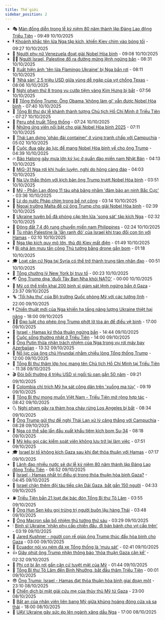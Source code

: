 ```yaml
---
title: Thế giới
sidebar_position: 2
---
```


<!-- vnexpress-the-gioi:START -->
- 🎭 [Màn đồng diễn trong lễ kỷ niệm 80 năm thành lập Đảng Lao động Triều Tiên](https://vnexpress.net/man-dong-dien-trong-le-ky-niem-80-nam-thanh-lap-dang-lao-dong-trieu-tien-4949832.html) - 09:49 10/10/2025
- 🕴 [Khoảnh khắc tên lửa Nga tập kích, khiến Kiev chìm vào bóng tối](https://vnexpress.net/khoanh-khac-ten-lua-nga-tap-kich-khien-kiev-chim-vao-bong-toi-4949827.html) - 09:27 10/10/2025
- 🤭 [Người phụ nữ Venezuela đoạt giải Nobel Hòa bình](https://vnexpress.net/nguoi-phu-nu-venezuela-doat-giai-nobel-hoa-binh-4949823.html) - 09:08 10/10/2025
- 🧑‍💻 [Người Israel, Palestine đổ ra đường mừng lệnh ngừng bắn](https://vnexpress.net/nguoi-israel-palestine-do-ra-duong-mung-lenh-ngung-ban-4949703.html) - 08:31 10/10/2025
- 🦏 [Xuất hiện ảnh &#39;tên lửa Flamingo Ukraine&#39; bị Nga bắn rơi](https://vnexpress.net/xuat-hien-anh-ten-lua-flamingo-ukraine-bi-nga-ban-roi-4949692.html) - 08:11 10/10/2025
- 🦒 [&#39;Nhà sàn&#39; 2,5 triệu USD giữa vùng dễ ngập của vợ chồng Texas](https://vnexpress.net/nha-san-2-5-trieu-usd-giua-vung-de-ngap-cua-vo-chong-texas-4949697.html) - 08:06 10/10/2025
- 🌈 [Nghi phạm thứ 8 trong vụ cướp tiệm vàng Kim Hưng bị bắt](https://vnexpress.net/nghi-pham-thu-8-trong-vu-cuop-tiem-vang-kim-hung-bi-bat-4949791.html) - 07:56 10/10/2025
- 🧑‍🏫 [Tổng thống Trump: Ông Obama &#39;không làm gì&#39; vẫn được Nobel Hòa bình](https://vnexpress.net/tong-thong-trump-ong-obama-khong-lam-gi-van-duoc-nobel-hoa-binh-4949648.html) - 07:40 10/10/2025
- 🐲 [Tổng Bí thư dự lễ khánh thành tượng Chủ tịch Hồ Chí Minh ở Triều Tiên](https://vnexpress.net/tong-bi-thu-du-le-khanh-thanh-tuong-chu-tich-ho-chi-minh-o-trieu-tien-4949736.html) - 07:27 10/10/2025
- 🦒 [Peru phế truất Tổng thống](https://vnexpress.net/peru-phe-truat-tong-thong-4949738.html) - 07:24 10/10/2025
- 🐻 [Những ứng viên nổi bật cho giải Nobel Hòa bình 2025](https://vnexpress.net/nhung-ung-vien-noi-bat-cho-giai-nobel-hoa-binh-2025-4949667.html) - 07:11 10/10/2025
- 🚀 [Thái Lan dựng &#39;pháo đài container&#39; ở vùng tranh chấp với Campuchia](https://vnexpress.net/thai-lan-dung-phao-dai-container-o-vung-tranh-chap-voi-campuchia-4949654.html) - 05:02 10/10/2025
- 🥰 [Cuộc đua gây áp lực để mang Nobel Hòa bình về cho ông Trump](https://vnexpress.net/cuoc-dua-gay-ap-luc-de-mang-nobel-hoa-binh-ve-cho-ong-trump-4949516.html) - 04:39 10/10/2025
- 🔥 [Bão Halong gây mưa lớn kỷ lục ở quần đảo miền nam Nhật Bản](https://vnexpress.net/bao-halong-gay-mua-lon-ky-luc-o-quan-dao-mien-nam-nhat-ban-4949645.html) - 04:13 10/10/2025
- 🥳 [MiG-31 Nga rơi khi huấn luyện, nghi do hỏng càng đáp](https://vnexpress.net/mig-31-nga-roi-khi-huan-luyen-nghi-do-hong-cang-dap-4949614.html) - 04:03 10/10/2025
- 💼 [Na Uy thấp thỏm với kịch bản ông Trump trượt Nobel Hòa bình](https://vnexpress.net/na-uy-thap-thom-voi-kich-ban-ong-trump-truot-nobel-hoa-binh-4949652.html) - 03:51 10/10/2025
- 🤡 [Mỹ - Phần Lan đóng 11 tàu phá băng nhằm &#39;đảm bảo an ninh Bắc Cực&#39;](https://vnexpress.net/my-phan-lan-dong-11-tau-pha-bang-nham-dam-bao-an-ninh-bac-cuc-4949545.html) - 03:36 10/10/2025
- 🌁 [Lý do nước Pháp chìm trong bể nợ công](https://vnexpress.net/ly-do-nuoc-phap-chim-trong-be-no-cong-4949284.html) - 03:14 10/10/2025
- 🤩 [Ngoại trưởng Malta đề cử ông Trump cho giải Nobel Hòa bình](https://vnexpress.net/ngoai-truong-malta-de-cu-ong-trump-cho-giai-nobel-hoa-binh-4949558.html) - 02:39 10/10/2025
- 🎉 [Ukraine tuyên bố đã phóng cặp tên lửa &#39;song sát&#39; tập kích Nga](https://vnexpress.net/ukraine-tuyen-bo-da-phong-cap-ten-lua-song-sat-tap-kich-nga-4949523.html) - 02:32 10/10/2025
- 🎉 [Động đất 7,4 độ rung chuyển miền nam Philippines](https://vnexpress.net/dong-dat-7-4-do-rung-chuyen-mien-nam-philippines-4949579.html) - 02:24 10/10/2025
- 🌁 [Tù nhân Palestine là &#39;lằn ranh đỏ&#39; của Israel khi trao đổi con tin với Hamas](https://vnexpress.net/tu-nhan-palestine-la-lan-ranh-do-cua-israel-khi-trao-doi-con-tin-voi-hamas-4949170.html) - 02:10 10/10/2025
- 🌊 [Nga tập kích quy mô lớn, thủ đô Kiev mất điện](https://vnexpress.net/nga-tap-kich-quy-mo-lon-thu-do-kiev-mat-dien-4949539.html) - 01:49 10/10/2025
- 🕴 [Bỉ phá âm mưu tấn công Thủ tướng bằng drone gắn bom](https://vnexpress.net/bi-pha-am-muu-tan-cong-thu-tuong-bang-drone-gan-bom-4949513.html) - 01:18 10/10/2025
- 🎓 [Loạt căn cứ Nga tại Syria có thể trở thành trung tâm nhân đạo](https://vnexpress.net/loat-can-cu-nga-tai-syria-co-the-tro-thanh-trung-tam-nhan-dao-4949443.html) - 00:51 10/10/2025
- 🦩 [Tổng chưởng lý New York bị truy tố](https://vnexpress.net/tong-chuong-ly-new-york-bi-truy-to-4949508.html) - 00:23 10/10/2025
- 🌏 [Ông Trump dọa &#39;đuổi Tây Ban Nha khỏi NATO&#39;](https://vnexpress.net/ong-trump-doa-duoi-tay-ban-nha-khoi-nato-4949509.html) - 00:00 10/10/2025
- 🌋 [Mỹ có thể triển khai 200 binh sĩ giám sát lệnh ngừng bắn ở Gaza](https://vnexpress.net/my-co-the-trien-khai-200-binh-si-giam-sat-lenh-ngung-ban-o-gaza-4949506.html) - 23:37 09/10/2025
- 🪜 [&#39;Tối hậu thư&#39; của Bộ trưởng Quốc phòng Mỹ với các tướng lĩnh](https://vnexpress.net/toi-hau-thu-cua-bo-truong-quoc-phong-my-voi-cac-tuong-linh-4948810.html) - 22:00 09/10/2025
- 🕴 [Chiến thuật mới của Nga khiến hạ tầng năng lượng Ukraine thiệt hại nặng](https://vnexpress.net/chien-thuat-moi-cua-nga-khien-ha-tang-nang-luong-ukraine-thiet-hai-nang-4948713.html) - 18:00 09/10/2025
- 🧑‍🏫 [Đạo luật cho phép ông Trump phớt lờ tòa án để điều vệ binh](https://vnexpress.net/dao-luat-cho-phep-ong-trump-phot-lo-toa-an-de-dieu-ve-binh-4948864.html) - 17:00 09/10/2025
- 🌮 [Israel - Hamas ký thỏa thuận ngừng bắn](https://vnexpress.net/israel-hamas-ky-thoa-thuan-ngung-ban-4949468.html) - 14:44 09/10/2025
- 🚦 [Cuộc sống thường nhật ở Triều Tiên](https://vnexpress.net/cuoc-song-thuong-nhat-o-trieu-tien-4949236.html) - 14:00 09/10/2025
- 💫 [Ông Putin thừa nhận trách nhiệm của Nga trong vụ rơi máy bay Azerbaijan](https://vnexpress.net/ong-putin-thua-nhan-trach-nhiem-cua-nga-trong-vu-roi-may-bay-azerbaijan-4949448.html) - 13:32 09/10/2025
- 🤡 [Nỗ lực của ông chủ Hyundai nhằm chiều lòng Tổng thống Trump](https://vnexpress.net/no-luc-cua-ong-chu-hyundai-nham-chieu-long-tong-thong-trump-4948728.html) - 12:00 09/10/2025
- 🦣 [Tổng Bí thư thăm lớp học mang tên Chủ tịch Hồ Chí Minh tại Triều Tiên](https://vnexpress.net/tong-bi-thu-tham-lop-hoc-mang-ten-chu-tich-ho-chi-minh-tai-trieu-tien-4949424.html) - 11:38 09/10/2025
- 🎬 [Đòi bồi thường 4 triệu USD vì ngồi tù oan gần 50 năm](https://vnexpress.net/doi-boi-thuong-4-trieu-usd-vi-ngoi-tu-oan-gan-50-nam-4949360.html) - 09:21 09/10/2025
- 🎉 [Colombia chỉ trích Mỹ hạ sát công dân trên &#39;xuồng ma túy&#39;](https://vnexpress.net/colombia-chi-trich-my-ha-sat-cong-dan-tren-xuong-ma-tuy-4949324.html) - 09:19 09/10/2025
- 🎡 [Tổng Bí thư mong muốn Việt Nam - Triều Tiên mở rộng hợp tác](https://vnexpress.net/tong-bi-thu-mong-muon-viet-nam-trieu-tien-mo-rong-hop-tac-4949328.html) - 08:42 09/10/2025
- 🌜 [Nghi phạm gây ra thảm họa cháy rừng Los Angeles bị bắt](https://vnexpress.net/nghi-pham-gay-ra-tham-hoa-chay-rung-los-angeles-bi-bat-4949294.html) - 08:34 09/10/2025
- 🎡 [Ông Trump gửi thư đề nghị Thái Lan xử lý căng thẳng với Campuchia](https://vnexpress.net/ong-trump-gui-thu-de-nghi-thai-lan-xu-ly-cang-thang-voi-campuchia-4949280.html) - 08:28 09/10/2025
- 🤗 [Nga có thể sắp lần đầu xuất khẩu tiêm kích bom Su-34](https://vnexpress.net/nga-co-the-sap-lan-dau-xuat-khau-tiem-kich-bom-su-34-4949285.html) - 08:18 09/10/2025
- 🦩 [Mỹ kêu gọi các kiểm soát viên không lưu trở lại làm việc](https://vnexpress.net/my-keu-goi-cac-kiem-soat-vien-khong-luu-tro-lai-lam-viec-4949291.html) - 07:51 09/10/2025
- 🎓 [Israel bị tố không kích Gaza sau khi đạt thỏa thuận với Hamas](https://vnexpress.net/israel-bi-to-khong-kich-gaza-sau-khi-dat-thoa-thuan-voi-hamas-4949228.html) - 07:17 09/10/2025
- 🌁 [Lãnh đạo nhiều nước sẽ dự lễ kỷ niệm 80 năm thành lập Đảng Lao động Triều Tiên](https://vnexpress.net/lanh-dao-nhieu-nuoc-se-du-le-ky-niem-80-nam-thanh-lap-dang-lao-dong-trieu-tien-4949247.html) - 06:52 09/10/2025
- 🤩 [Israel - Hamas nhất trí điều gì trong thỏa thuận hòa bình Gaza?](https://vnexpress.net/israel-hamas-nhat-tri-dieu-gi-trong-thoa-thuan-hoa-binh-gaza-4949080.html) - 04:45 09/10/2025
- 👹 [Israel chặn thêm đội tàu tiếp cận Dải Gaza, bắt gần 150 người](https://vnexpress.net/israel-chan-them-doi-tau-tiep-can-dai-gaza-bat-gan-150-nguoi-4949130.html) - 04:33 09/10/2025
- ⛽️ [Triều Tiên bắn 21 loạt đại bác đón Tổng Bí thư Tô Lâm](https://vnexpress.net/trieu-tien-ban-21-loat-dai-bac-don-tong-bi-thu-to-lam-4949163.html) - 03:55 09/10/2025
- 🚀 [Ông Hun Sen kêu gọi trừng trị người buôn lậu hàng Thái](https://vnexpress.net/ong-hun-sen-keu-goi-trung-tri-nguoi-buon-lau-hang-thai-4949142.html) - 03:48 09/10/2025
- 🎡 [Ông Macron sắp bổ nhiệm thủ tướng thứ sáu](https://vnexpress.net/ong-macron-sap-bo-nhiem-thu-tuong-thu-sau-4949092.html) - 03:29 09/10/2025
- 🕯 [Binh sĩ Ukraine &#39;nhận phụ cấp chiến đấu, đi bán bánh cho vợ cấp trên&#39;](https://vnexpress.net/binh-si-ukraine-nhan-phu-cap-chien-dau-di-ban-banh-cho-vo-cap-tren-4949086.html) - 03:19 09/10/2025
- 🐻 [Jared Kushner - người con rể giúp ông Trump thúc đẩy hòa bình cho Gaza](https://vnexpress.net/jared-kushner-nguoi-con-re-giup-ong-trump-thuc-day-hoa-binh-cho-gaza-4947665.html) - 03:00 09/10/2025
- 🚦 [Ecuador nói vụ ném đá xe Tổng thống là &#39;mưu sát&#39;](https://vnexpress.net/ecuador-noi-vu-nem-da-xe-tong-thong-la-muu-sat-4949077.html) - 02:41 09/10/2025
- 👍 [Giây phút ông Trump nhận thông báo &#39;thỏa thuận Gaza cận kề&#39;](https://vnexpress.net/giay-phut-ong-trump-nhan-thong-bao-thoa-thuan-gaza-can-ke-4949062.html) - 02:32 09/10/2025
- 🚀 [Phi cơ bí ẩn rơi gần căn cứ tuyệt mật của Mỹ](https://vnexpress.net/phi-co-bi-an-roi-gan-can-cu-tuyet-mat-cua-my-4948937.html) - 01:44 09/10/2025
- 🌮 [Tổng Bí thư Tô Lâm đến Bình Nhưỡng, bắt đầu thăm Triều Tiên](https://vnexpress.net/tong-bi-thu-to-lam-den-binh-nhuong-bat-dau-tham-trieu-tien-4949053.html) - 00:01 09/10/2025
- 😎 [Ông Trump: Israel - Hamas đạt thỏa thuận hòa bình giai đoạn một](https://vnexpress.net/ong-trump-israel-hamas-dat-thoa-thuan-hoa-binh-giai-doan-mot-4949044.html) - 23:10 08/10/2025
- 🐲 [Chiến dịch bí mật giải cứu mẹ của thủy thủ Mỹ từ Gaza](https://vnexpress.net/chien-dich-bi-mat-giai-cuu-me-cua-thuy-thu-my-tu-gaza-4948595.html) - 23:00 08/10/2025
- 💫 [Bất an của nhân viên liên bang Mỹ giữa khủng hoảng đóng cửa và sa thải](https://vnexpress.net/bat-an-cua-nhan-vien-lien-bang-my-giua-khung-hoang-dong-cua-va-sa-thai-4947619.html) - 18:00 08/10/2025
- 👀 [UAV Ukraine gây sức ép lên ngành xăng dầu Nga](https://vnexpress.net/uav-ukraine-gay-suc-ep-len-nganh-xang-dau-nga-4946677.html) - 17:00 08/10/2025<!-- vnexpress-the-gioi:END -->